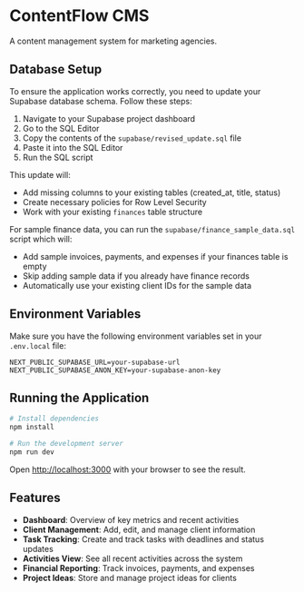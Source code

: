 # ContentFlow CMS

A content management system for marketing agencies.

## Database Setup

To ensure the application works correctly, you need to update your Supabase database schema. Follow these steps:

1. Navigate to your Supabase project dashboard
2. Go to the SQL Editor
3. Copy the contents of the `supabase/revised_update.sql` file
4. Paste it into the SQL Editor
5. Run the SQL script

This update will:
- Add missing columns to your existing tables (created_at, title, status)
- Create necessary policies for Row Level Security
- Work with your existing `finances` table structure

For sample finance data, you can run the `supabase/finance_sample_data.sql` script which will:
- Add sample invoices, payments, and expenses if your finances table is empty
- Skip adding sample data if you already have finance records
- Automatically use your existing client IDs for the sample data

## Environment Variables

Make sure you have the following environment variables set in your `.env.local` file:

```
NEXT_PUBLIC_SUPABASE_URL=your-supabase-url
NEXT_PUBLIC_SUPABASE_ANON_KEY=your-supabase-anon-key
```

## Running the Application

```bash
# Install dependencies
npm install

# Run the development server
npm run dev
```

Open [http://localhost:3000](http://localhost:3000) with your browser to see the result.

## Features

- **Dashboard**: Overview of key metrics and recent activities
- **Client Management**: Add, edit, and manage client information
- **Task Tracking**: Create and track tasks with deadlines and status updates
- **Activities View**: See all recent activities across the system
- **Financial Reporting**: Track invoices, payments, and expenses
- **Project Ideas**: Store and manage project ideas for clients
